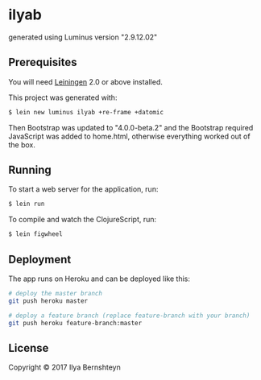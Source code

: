 # ilyab

generated using Luminus version "2.9.12.02"

## Prerequisites

You will need [Leiningen][1] 2.0 or above installed.

[1]: https://github.com/technomancy/leiningen

This project was generated with:
```bash
$ lein new luminus ilyab +re-frame +datomic
```

Then Bootstrap was updated to "4.0.0-beta.2" and the Bootstrap required JavaScript was added to home.html, otherwise everything worked out of the box.

## Running

To start a web server for the application, run:

```bash
$ lein run
```

To compile and watch the ClojureScript, run:

```bash
$ lein figwheel
```

## Deployment

The app runs on Heroku and can be deployed like this:

```bash
# deploy the master branch
git push heroku master

# deploy a feature branch (replace feature-branch with your branch)
git push heroku feature-branch:master
```

## License

Copyright © 2017 Ilya Bernshteyn
